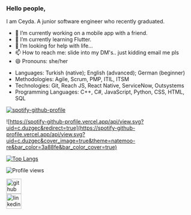 ### Hello people,
I am Ceyda. A junior software engineer who recently graduated.

- 🔭 I’m currently working on a mobile app with a friend. 
- 🌱 I’m currently learning Flutter. 
- 🤔 I’m looking for help with life... 
- 📫 How to reach me: slide into my DM's.. just kidding email me pls 
- 😄 Pronouns: she/her 

* Languages: Turkish (native); English (advanced); German (beginner) 
* Methodologies: Agile, Scrum, PMP, ITIL, ITSM 
* Technologies: Git, Reach JS, React Native, ServiceNow, Outsystems 
* Programming Languages: C++, C#, JavaScript, Python, CSS, HTML, SQL

[![spotify-github-profile](https://spotify-github-profile.vercel.app/api/view?uid=c.duzgec&cover_image=true&theme=default&bar_color=53b14f&bar_color_cover=false)](https://github.com/kittinan/spotify-github-profile)

![https://spotify-github-profile.vercel.app/api/view.svg?uid=c.duzgec&redirect=true](https://spotify-github-profile.vercel.app/api/view.svg?uid=c.duzgec&cover_image=true&theme=natemoo-re&bar_color=3a88fe&bar_color_cover=true)

[![Top Langs](https://github-readme-stats.vercel.app/api/top-langs/?username=cduzgec)](https://github.com/anuraghazra/github-readme-stats)

![Profile views](https://gpvc.arturio.dev/cduzgec)  

[<img src='https://cdn.jsdelivr.net/npm/simple-icons@3.0.1/icons/github.svg' alt='github' height='40'>](https://github.com/cduzgec)  
[<img src='https://cdn.jsdelivr.net/npm/simple-icons@3.0.1/icons/linkedin.svg' alt='linkedin' height='40'>](https://www.linkedin.com/in/cduzgec/) 
